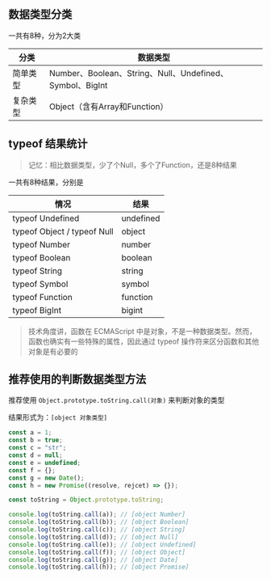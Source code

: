## 数据类型分类

一共有8种，分为2大类

| 分类     | 数据类型                                                 |
| -------- | -------------------------------------------------------- |
| 简单类型 | Number、Boolean、String、Null、Undefined、Symbol、BigInt |
| 复杂类型 | Object（含有Array和Function）                            |



## typeof 结果统计

> 记忆：相比数据类型，少了个Null，多个了Function，还是8种结果

一共有8种结果，分别是

| 情况                        | 结果      |
| --------------------------- | --------- |
| typeof Undefined            | undefined |
| typeof Object / typeof Null | object    |
| typeof Number               | number    |
| typeof Boolean              | boolean   |
| typeof String               | string    |
| typeof Symbol               | symbol    |
| typeof Function             | function  |
| typeof BigInt               | bigint    |

> 技术角度讲，函数在 ECMAScript 中是对象，不是一种数据类型。然而，函数也确实有一些特殊的属性，因此通过 typeof 操作符来区分函数和其他对象是有必要的



## 推荐使用的判断数据类型方法

推荐使用 `Object.prototype.toString.call(对象)` 来判断对象的类型

结果形式为：`[object 对象类型]`

```js
const a = 1;
const b = true;
const c = "str";
const d = null;
const e = undefined;
const f = {};
const g = new Date();
const h = new Promise((resolve, rejcet) => {});

const toString = Object.prototype.toString;

console.log(toString.call(a)); // [object Number]
console.log(toString.call(b)); // [object Boolean]
console.log(toString.call(c)); // [object String]
console.log(toString.call(d)); // [object Null]
console.log(toString.call(e)); // [object Undefined]
console.log(toString.call(f)); // [object Object]
console.log(toString.call(g)); // [object Date]
console.log(toString.call(h)); // [object Promise]
```

